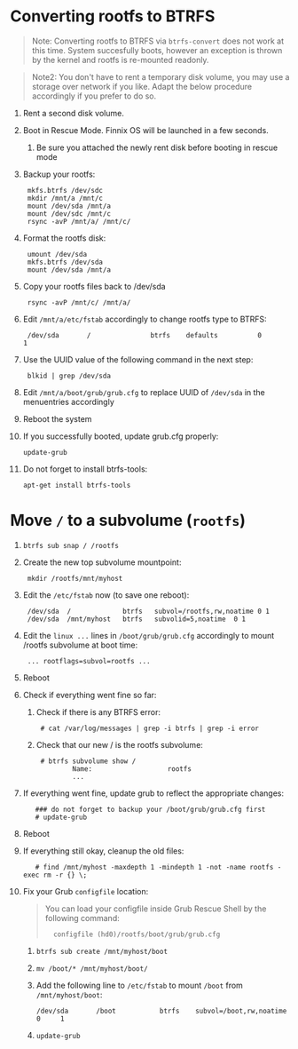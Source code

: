 # Converting rootfs to BTRFS

> Note: Converting rootfs to BTRFS via `btrfs-convert` does
> not work at this time. System succesfully boots, however an 
> exception is thrown by the kernel and rootfs is re-mounted readonly.

> Note2: You don't have to rent a temporary disk volume, you may 
> use a storage over network if you like. Adapt the below procedure
> accordingly if you prefer to do so.

1. Rent a second disk volume.

2. Boot in Rescue Mode. Finnix OS will be launched in a few seconds.

    1. Be sure you attached the newly rent disk before booting in rescue mode

3. Backup your rootfs:
       
        mkfs.btrfs /dev/sdc 
        mkdir /mnt/a /mnt/c
        mount /dev/sda /mnt/a
        mount /dev/sdc /mnt/c
        rsync -avP /mnt/a/ /mnt/c/

4. Format the rootfs disk:

        umount /dev/sda
        mkfs.btrfs /dev/sda
        mount /dev/sda /mnt/a

5. Copy your rootfs files back to /dev/sda 

        rsync -avP /mnt/c/ /mnt/a/

6. Edit `/mnt/a/etc/fstab` accordingly to change rootfs type to BTRFS: 

        /dev/sda       /               btrfs    defaults          0       1

7. Use the UUID value of the following command in the next step: 

        blkid | grep /dev/sda

8. Edit `/mnt/a/boot/grub/grub.cfg` to replace UUID of `/dev/sda` in the menuentries accordingly

9. Reboot the system

10. If you successfully booted, update grub.cfg properly:

        update-grub

11. Do not forget to install btrfs-tools:

        apt-get install btrfs-tools


# Move `/` to a subvolume (`rootfs`)

1. `btrfs sub snap / /rootfs`
2. Create the new top subvolume mountpoint:

        mkdir /rootfs/mnt/myhost

3. Edit the `/etc/fstab` now (to save one reboot):

        /dev/sda  /             btrfs   subvol=/rootfs,rw,noatime 0 1
        /dev/sda  /mnt/myhost   btrfs   subvolid=5,noatime  0 1

4. Edit the `linux ...` lines in `/boot/grub/grub.cfg` accordingly to mount /rootfs subvolume at boot time: 

        ... rootflags=subvol=rootfs ... 

5. Reboot 

6. Check if everything went fine so far:

      1. Check if there is any BTRFS error: 

              # cat /var/log/messages | grep -i btrfs | grep -i error
  
      2. Check that our new / is the rootfs subvolume:

              # btrfs subvolume show /
                      Name:                   rootfs
                      ...

7. If everything went fine, update grub to reflect the appropriate changes:

          ### do not forget to backup your /boot/grub/grub.cfg first 
          # update-grub 

8. Reboot  

9. If everything still okay, cleanup the old files: 
    
          # find /mnt/myhost -maxdepth 1 -mindepth 1 -not -name rootfs -exec rm -r {} \;



10. Fix your Grub `configfile` location: 

      > You can load your configfile inside Grub Rescue Shell by the following command: 
      > 
      >       configfile (hd0)/rootfs/boot/grub/grub.cfg


      1. `btrfs sub create /mnt/myhost/boot`
      2. `mv /boot/* /mnt/myhost/boot/`

      3. Add the following line to `/etc/fstab` to mount `/boot` from `/mnt/myhost/boot`: 

             /dev/sda       /boot           btrfs    subvol=/boot,rw,noatime       0     1

      4. `update-grub`




